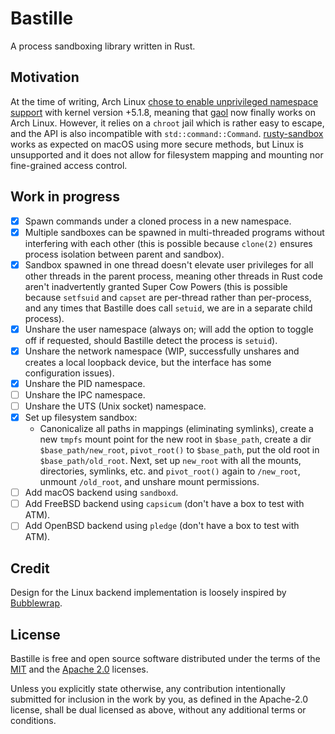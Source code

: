 # Bastille

A process sandboxing library written in Rust.

## Motivation

At the time of writing, Arch Linux [chose to enable unprivileged namespace
support][arch] with kernel version +5.1.8, meaning that [gaol] now finally works
on Arch Linux. However, it relies on a `chroot` jail which is rather easy to
escape, and the API is also incompatible with `std::command::Command`.
[rusty-sandbox] works as expected on macOS using more secure methods, but Linux
is unsupported and it does not allow for filesystem mapping and mounting nor
fine-grained access control.

[gaol]: https://crates.io/crates/gaol
[arch]: https://bbs.archlinux.org/viewtopic.php?id=247016
[rusty-sandbox]: https://crates.io/crates/rusty-sandbox

## Work in progress

- [x] Spawn commands under a cloned process in a new namespace.
- [x] Multiple sandboxes can be spawned in multi-threaded programs without
      interfering with each other (this is possible because `clone(2)` ensures
      process isolation between parent and sandbox).
- [x] Sandbox spawned in one thread doesn't elevate user privileges for all
      other threads in the parent process, meaning other threads in Rust code
      aren't inadvertently granted Super Cow Powers (this is possible because
      `setfsuid` and `capset` are per-thread rather than per-process, and any
      times that Bastille does call `setuid`, we are in a separate child
      process).
- [x] Unshare the user namespace (always on; will add the option to toggle
      off if requested, should Bastille detect the process is `setuid`).
- [x] Unshare the network namespace (WIP, successfully unshares and creates a
      local loopback device, but the interface has some configuration issues).
- [x] Unshare the PID namespace.
- [ ] Unshare the IPC namespace.
- [ ] Unshare the UTS (Unix socket) namespace.
- [x] Set up filesystem sandbox:
  * Canonicalize all paths in mappings (eliminating symlinks), create a new
    `tmpfs` mount point for the new root in `$base_path`, create a dir
    `$base_path/new_root`, `pivot_root()` to `$base_path`, put the old root in
    `$base_path/old_root`. Next, set up `new_root` with all the mounts,
    directories, symlinks, etc. and `pivot_root()` again to `/new_root`,
    unmount `/old_root`, and unshare mount permissions.
- [ ] Add macOS backend using `sandboxd`.
- [ ] Add FreeBSD backend using `capsicum` (don't have a box to test with ATM).
- [ ] Add OpenBSD backend using `pledge` (don't have a box to test with ATM).

## Credit

Design for the Linux backend implementation is loosely inspired by [Bubblewrap].

[Bubblewrap]: https://github.com/containers/bubblewrap

## License

Bastille is free and open source software distributed under the terms of the
[MIT](./LICENSE-MIT) and the [Apache 2.0](./LICENSE-APACHE) licenses.

Unless you explicitly state otherwise, any contribution intentionally submitted
for inclusion in the work by you, as defined in the Apache-2.0 license, shall be
dual licensed as above, without any additional terms or conditions.
